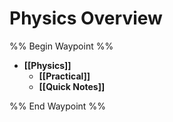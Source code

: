 # Physics Overview

%% Begin Waypoint %%
- **[[Physics]]**
	- **[[Practical]]**
	- **[[Quick Notes]]**

%% End Waypoint %%